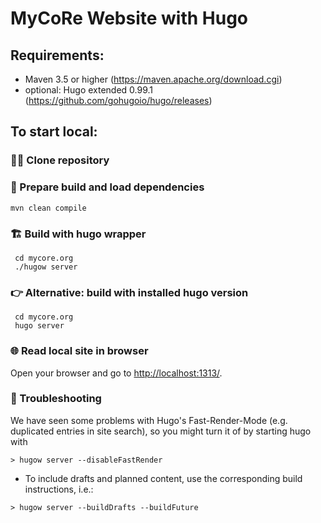 # MyCoRe Website with Hugo

## Requirements:
 - Maven 3.5 or higher (https://maven.apache.org/download.cgi)
 - optional: Hugo extended 0.99.1 (https://github.com/gohugoio/hugo/releases)

## To start local:

### :sheep::sheep: Clone repository
### :jigsaw: Prepare build and load dependencies
 ```shell
 mvn clean compile
 ```
### :building_construction: Build with hugo wrapper
 ```shell
  cd mycore.org
  ./hugow server
 ```
### :point_right: Alternative: build with installed hugo version
 ```shell
  cd mycore.org
  hugo server
 ```
### :globe_with_meridians: Read local site in browser
 Open your browser and go to <http://localhost:1313/>.
 
### :facepalm: Troubleshooting
 We have seen some problems with Hugo's Fast-Render-Mode (e.g. duplicated entries in site search),
   so you might turn it of by starting hugo with
```
> hugow server --disableFastRender
```
 - To include drafts and planned content, use the corresponding build instructions, i.e.:
```
> hugow server --buildDrafts --buildFuture
```
 
